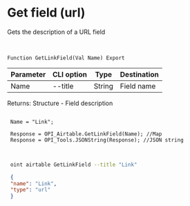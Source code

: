 ﻿---
sidebar_position: 10
---

# Get field (url)
 Gets the description of a URL field


<br/>


`Function GetLinkField(Val Name) Export`

 | Parameter | CLI option | Type | Destination |
 |-|-|-|-|
 | Name | --title | String | Field name |

 
 Returns: Structure - Field description





```bsl title="Code example"
 
 Name = "Link";
 
 Response = OPI_Airtable.GetLinkField(Name); //Map
 Response = OPI_Tools.JSONString(Response); //JSON string
 
```
	


```sh title="CLI command example"
 
 oint airtable GetLinkField --title "Link"

```

```json title="Result"
 {
 "name": "Link",
 "type": "url"
 }
```
